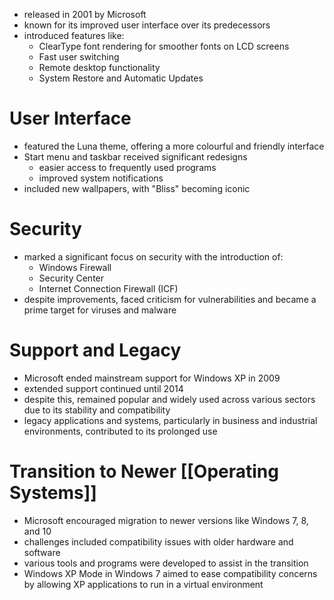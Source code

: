 - released in 2001 by Microsoft
- known for its improved user interface over its predecessors
- introduced features like:
	- ClearType font rendering for smoother fonts on LCD screens
	- Fast user switching
	- Remote desktop functionality
	- System Restore and Automatic Updates
# User Interface
- featured the Luna theme, offering a more colourful and friendly interface
- Start menu and taskbar received significant redesigns
	- easier access to frequently used programs
    - improved system notifications
- included new wallpapers, with "Bliss" becoming iconic
# Security
- marked a significant focus on security with the introduction of:
	- Windows Firewall
	- Security Center
	- Internet Connection Firewall (ICF)
- despite improvements, faced criticism for vulnerabilities and became a prime target for viruses and malware
# Support and Legacy
- Microsoft ended mainstream support for Windows XP in 2009
- extended support continued until 2014
- despite this, remained popular and widely used across various sectors due to its stability and compatibility
- legacy applications and systems, particularly in business and industrial environments, contributed to its prolonged use
# Transition to Newer [[Operating Systems]]
- Microsoft encouraged migration to newer versions like Windows 7, 8, and 10
- challenges included compatibility issues with older hardware and software
- various tools and programs were developed to assist in the transition
- Windows XP Mode in Windows 7 aimed to ease compatibility concerns by allowing XP applications to run in a virtual environment